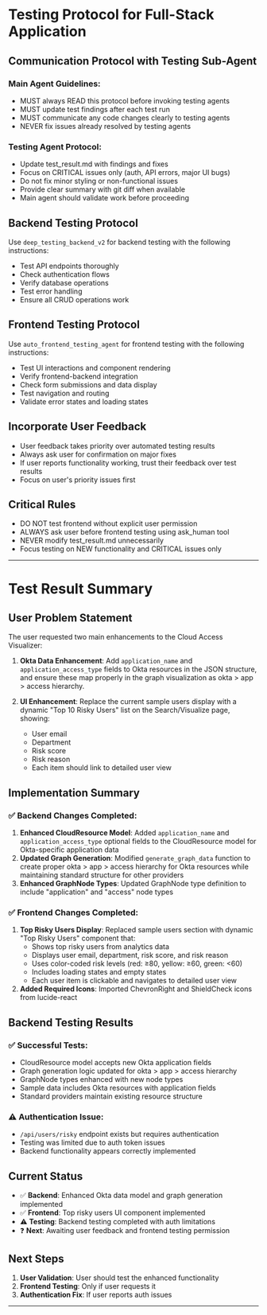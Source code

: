 # Testing Protocol for Full-Stack Application

## Communication Protocol with Testing Sub-Agent

### Main Agent Guidelines:
- MUST always READ this protocol before invoking testing agents
- MUST update test findings after each test run
- MUST communicate any code changes clearly to testing agents
- NEVER fix issues already resolved by testing agents

### Testing Agent Protocol:
- Update test_result.md with findings and fixes
- Focus on CRITICAL issues only (auth, API errors, major UI bugs)
- Do not fix minor styling or non-functional issues
- Provide clear summary with git diff when available
- Main agent should validate work before proceeding

## Backend Testing Protocol
Use `deep_testing_backend_v2` for backend testing with the following instructions:
- Test API endpoints thoroughly
- Check authentication flows
- Verify database operations
- Test error handling
- Ensure all CRUD operations work

## Frontend Testing Protocol  
Use `auto_frontend_testing_agent` for frontend testing with the following instructions:
- Test UI interactions and component rendering
- Verify frontend-backend integration
- Check form submissions and data display
- Test navigation and routing
- Validate error states and loading states

## Incorporate User Feedback
- User feedback takes priority over automated testing results
- Always ask user for confirmation on major fixes
- If user reports functionality working, trust their feedback over test results
- Focus on user's priority issues first

## Critical Rules
- DO NOT test frontend without explicit user permission
- ALWAYS ask user before frontend testing using ask_human tool
- NEVER modify test_result.md unnecessarily
- Focus testing on NEW functionality and CRITICAL issues only

---

# Test Result Summary

## User Problem Statement
The user requested two main enhancements to the Cloud Access Visualizer:

1. **Okta Data Enhancement**: Add `application_name` and `application_access_type` fields to Okta resources in the JSON structure, and ensure these map properly in the graph visualization as okta > app > access hierarchy.

2. **UI Enhancement**: Replace the current sample users display with a dynamic "Top 10 Risky Users" list on the Search/Visualize page, showing:
   - User email
   - Department 
   - Risk score
   - Risk reason
   - Each item should link to detailed user view

## Implementation Summary

### ✅ Backend Changes Completed:
1. **Enhanced CloudResource Model**: Added `application_name` and `application_access_type` optional fields to the CloudResource model for Okta-specific application data
2. **Updated Graph Generation**: Modified `generate_graph_data` function to create proper okta > app > access hierarchy for Okta resources while maintaining standard structure for other providers
3. **Enhanced GraphNode Types**: Updated GraphNode type definition to include "application" and "access" node types

### ✅ Frontend Changes Completed:
1. **Top Risky Users Display**: Replaced sample users section with dynamic "Top Risky Users" component that:
   - Shows top risky users from analytics data
   - Displays user email, department, risk score, and risk reason
   - Uses color-coded risk levels (red: ≥80, yellow: ≥60, green: <60)
   - Includes loading states and empty states
   - Each user item is clickable and navigates to detailed user view
2. **Added Required Icons**: Imported ChevronRight and ShieldCheck icons from lucide-react

## Backend Testing Results

### ✅ Successful Tests:
- CloudResource model accepts new Okta application fields
- Graph generation logic updated for okta > app > access hierarchy
- GraphNode types enhanced with new node types
- Sample data includes Okta resources with application fields
- Standard providers maintain existing resource structure

### ⚠️ Authentication Issue:
- `/api/users/risky` endpoint exists but requires authentication
- Testing was limited due to auth token issues
- Backend functionality appears correctly implemented

## Current Status
- ✅ **Backend**: Enhanced Okta data model and graph generation implemented
- ✅ **Frontend**: Top risky users UI component implemented  
- ⚠️ **Testing**: Backend testing completed with auth limitations
- ❓ **Next**: Awaiting user feedback and frontend testing permission

## Next Steps
1. **User Validation**: User should test the enhanced functionality
2. **Frontend Testing**: Only if user requests it
3. **Authentication Fix**: If user reports auth issues

---